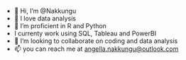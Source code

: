 

- 👋 Hi, I’m @Nakkungu
- 👀 I love data analysis
- 🌱 I’m proficient in R and Python
- I currenty work using SQL, Tableau and PowerBI
- 💞️ I’m looking to collaborate on coding and data analysis
- 📫 you can reach me at angella.nakkungu@outlook.com

<!---
Nakkungu/Nakkungu is a ✨ special ✨ repository because its `README.md` (this file) appears on your GitHub profile.
You can click the Preview link to take a look at your changes.
--->
